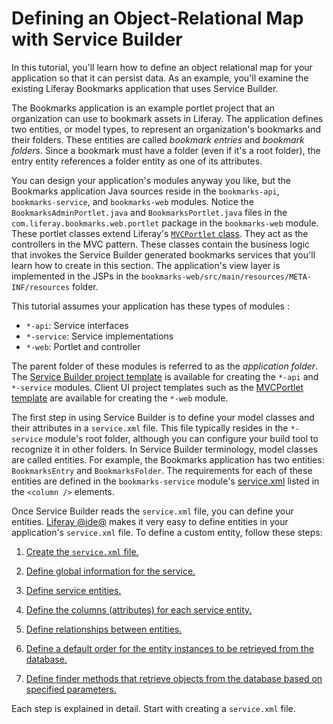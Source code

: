 # Defining an Object-Relational Map with Service Builder [](id=defining-an-object-relational-map-with-service-builder)

In this tutorial, you'll learn how to define an object relational map for your
application so that it can persist data. As an example, you'll examine the
existing Liferay Bookmarks application that uses Service Builder.

The Bookmarks application is an example portlet project that an organization can
use to bookmark assets in Liferay. The application defines two entities, or
model types, to represent an organization's bookmarks and their folders. These
entities are called *bookmark entries* and *bookmark folders*. Since a bookmark
must have a folder (even if it's a root folder), the entry entity references a
folder entity as one of its attributes. 

You can design your application's modules anyway you like, but the Bookmarks
application Java sources reside in the `bookmarks-api`,
`bookmarks-service`, and `bookmarks-web` modules. Notice the
`BookmarksAdminPortlet.java` and `BookmarksPortlet.java` files in the
`com.liferay.bookmarks.web.portlet` package in the `bookmarks-web` module. These
portlet classes extend Liferay's
[`MVCPortlet` class](@platform-ref@/7.1-latest/javadocs/portal-kernel/com/liferay/portal/kernel/portlet/bridges/mvc/MVCPortlet.html).
They act as the controllers in the MVC pattern. These classes contain the
business logic that invokes the Service Builder generated bookmarks services
that you'll learn how to create in this section. The application's view layer is
implemented in the JSPs in the
`bookmarks-web/src/main/resources/META-INF/resources` folder.

This tutorial assumes your application has these types of modules :

- `*-api`: Service interfaces
- `*-service`: Service implementations
- `*-web`: Portlet and controller

The parent folder of these modules is referred to as the *application
folder*. The
[Service Builder project template](/develop/reference/-/knowledge_base/7-1/using-the-service-builder-template)
is available for creating the `*-api` and `*-service` modules. Client UI project
templates such as the
[MVCPortlet template](/develop/reference/-/knowledge_base/7-1/using-the-mvc-portlet-template)
are available for creating the `*-web` module. 

The first step in using Service Builder is to define your model classes and
their attributes in a `service.xml` file. This file typically resides
in the `*-service` module's root folder, although you can configure your
build tool to recognize it in other folders. In Service Builder
terminology, model classes are called entities. For example, the Bookmarks
application has two entities: `BookmarksEntry` and `BookmarksFolder`. The
requirements for each of these entities are defined in the `bookmarks-service`
module's
[service.xml](https://github.com/liferay/liferay-portal/blob/master/modules/apps/collaboration/bookmarks/bookmarks-service/service.xml)
listed in the `<column />` elements. 

Once Service Builder reads the `service.xml` file, you can define your entities.
[Liferay @ide@](/develop/tutorials/-/knowledge_base/7-1/liferay-ide)
makes it very easy to define entities in your application's `service.xml` file.
To define a custom entity, follow these steps:

1. [Create the `service.xml` file.](/develop/tutorials/-/knowledge_base/7-1/creating-the-service-xml-file)

2. [Define global information for the service.](/develop/tutorials/-/knowledge_base/7-1/defining-global-service-information)

3. [Define service entities.](/develop/tutorials/-/knowledge_base/7-1/defining-service-entities) 

4. [Define the columns (attributes) for each service entity.](/develop/tutorials/-/knowledge_base/7-1/defining-the-columns-attributes-for-each-service-entity)

5. [Define relationships between entities.](/develop/tutorials/-/knowledge_base/7-1/defining-relationships-between-service-entities)

6. [Define a default order for the entity instances to be retrieved from the database.](/develop/tutorials/-/knowledge_base/7-1/defining-ordering-of-service-entity-instances) 

7. [Define finder methods that retrieve objects from the database based on specified parameters.](/develop/tutorials/-/knowledge_base/7-1/defining-service-entity-finder-methods)

Each step is explained in detail. Start with creating a `service.xml` file.
